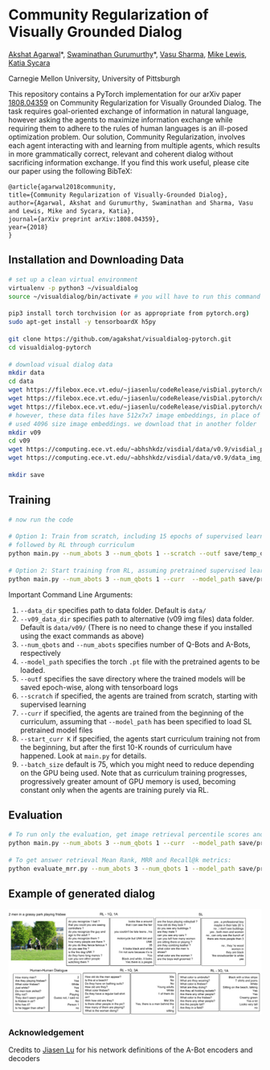 # Community Regularization of Visually Grounded Dialog

[Akshat Agarwal](https://agakshat.github.io)\*, [Swaminathan Gurumurthy](https://github.com/swami1995)\*, [Vasu Sharma](https://vasusharma.github.io), [Mike Lewis](http://www.pitt.edu/~cmlewis/), [Katia Sycara](http://www.cs.cmu.edu/~sycara/)

Carnegie Mellon University, University of Pittsburgh

This repository contains a PyTorch implementation for our arXiv paper [1808.04359](https://arxiv.org/abs/1808.04359) on Community Regularization for Visually Grounded Dialog. The task requires goal-oriented exchange of information in natural language, however asking the agents to maximize information exchange while requiring them to adhere to the rules of human languages is an ill-posed optimization problem. Our solution, Community Regularization, involves each agent interacting with and learning from multiple agents, which results in more grammatically correct, relevant and coherent dialog without sacrificing information exchange. If you find this work useful, please cite our paper using the following BibTeX:

    @article{agarwal2018community,
    title={Community Regularization of Visually-Grounded Dialog},
    author={Agarwal, Akshat and Gurumurthy, Swaminathan and Sharma, Vasu and Lewis, Mike and Sycara, Katia},
    journal={arXiv preprint arXiv:1808.04359},
    year={2018}
    }

## Installation and Downloading Data

```bash
# set up a clean virtual environment
virtualenv -p python3 ~/visualdialog
source ~/visualdialog/bin/activate # you will have to run this command in every new terminal, alternatively add macro to your .bashrc

pip3 install torch torchvision (or as appropriate from pytorch.org)
sudo apt-get install -y tensorboardX h5py 

git clone https://github.com/agakshat/visualdialog-pytorch.git
cd visualdialog-pytorch

# download visual dialog data
mkdir data
cd data
wget https://filebox.ece.vt.edu/~jiasenlu/codeRelease/visDial.pytorch/data/vdl_img_vgg.h5
wget https://filebox.ece.vt.edu/~jiasenlu/codeRelease/visDial.pytorch/data/visdial_data.h5
wget https://filebox.ece.vt.edu/~jiasenlu/codeRelease/visDial.pytorch/data/visdial_params.json
# however, these data files have 512x7x7 image embeddings, in place of which we 
# used 4096 size image embeddings. we download that in another folder
mkdir v09
cd v09
wget https://computing.ece.vt.edu/~abhshkdz/visdial/data/v0.9/visdial_params.json
wget https://computing.ece.vt.edu/~abhshkdz/visdial/data/v0.9/data_img_vgg16_relu7.h5

mkdir save
```

## Training

```bash
# now run the code

# Option 1: Train from scratch, including 15 epochs of supervised learning
# followed by RL through curriculum
python main.py --num_abots 3 --num_qbots 1 --scratch --outf save/temp_dir

# Option 2: Start training from RL, assuming pretrained supervised learning agents
python main.py --num_abots 3 --num_qbots 1 --curr  --model_path save/pretrained_SL.pth --outf save/temp_dir
```
Important Command Line Arguments:
1. `--data_dir` specifies path to data folder. Default is `data/`
2. `--v09_data_dir` specifies path to alternative (v09 img files) data folder. Default is `data/v09/`
(There is no need to change these if you installed using the exact commands as above)
3. `--num_qbots` and `--num_abots` specifies number of Q-Bots and A-Bots, respectively
4. `--model_path` specifies the torch `.pt` file with the pretrained agents to be loaded. 
5. `--outf` specifies the save directory where the trained models will be saved epoch-wise, along with tensorboard logs
6. `--scratch` if specified, the agents are trained from scratch, starting with supervised learning
7. `--curr` if specified, the agents are trained from the beginning of the curriculum, assuming that `--model_path` has been specified to load SL pretrained model files
8. `--start_curr K` if specified, the agents start curriculum training not from the beginning, but after the first 10-K rounds of curriculum have happened. Look at `main.py` for details.
9. `--batch_size` default is 75, which you might need to reduce depending on the GPU being used. Note that as curriculum training progresses, progressively greater amount of GPU memory is used, becoming constant only when the agents are training purely via RL.

## Evaluation
```bash
# To run only the evaluation, get image retrieval percentile scores and/or view generated dialog:
python main.py --num_abots 3 --num_qbots 1 --curr  --model_path save/pretrained_SL.pth --outf save/temp_dir --eval 1

# To get answer retrieval Mean Rank, MRR and Recall@k metrics:
python evaluate_mrr.py --num_abots 3 --num_qbots 1 --model_path save/pretrained_model_file.pth
```

## Example of generated dialog
![ex](ex.png)

### Acknowledgement
Credits to [Jiasen Lu](https://github.com/jiasenlu/visDial.pytorch) for his network definitions of the A-Bot encoders and decoders
